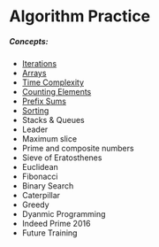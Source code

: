 # Algorithm Practice

##### Concepts:
* [Iterations](iterations/overview.md)
* [Arrays](arrays/overview.md)
* [Time Complexity](time-complexity/overview.md)
* [Counting Elements](counting-elements/overview.md)
* [Prefix Sums](prefix-sums/overview.md)
* [Sorting](sorting/overview.md)
* Stacks & Queues
* Leader
* Maximum slice
* Prime and composite numbers
* Sieve of Eratosthenes
* Euclidean
* Fibonacci
* Binary Search
* Caterpillar
* Greedy
* Dyanmic Programming
* Indeed Prime 2016
* Future Training